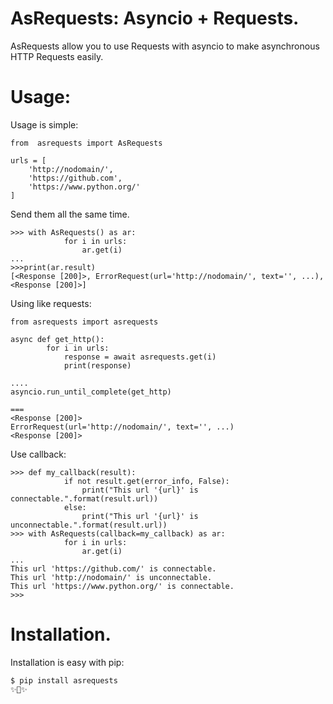 # AsRequests: Asyncio + Requests.

AsRequests allow you to use Requests with asyncio to make asynchronous HTTP Requests easily.

# Usage:

Usage is simple:

```
from  asrequests import AsRequests

urls = [
    'http://nodomain/',
    'https://github.com',
    'https://www.python.org/'
]
```

Send them all the same time.

```
>>> with AsRequests() as ar:
            for i in urls:
                ar.get(i)
...
>>>print(ar.result)
[<Response [200]>, ErrorRequest(url='http://nodomain/', text='', ...), <Response [200]>]
```

Using like requests:
```
from asrequests import asrequests

async def get_http():
        for i in urls:
            response = await asrequests.get(i)
            print(response)

....
asyncio.run_until_complete(get_http)

===
<Response [200]>
ErrorRequest(url='http://nodomain/', text='', ...)
<Response [200]>
```

Use callback:

```
>>> def my_callback(result):
            if not result.get(error_info, False):
                print("This url '{url}' is connectable.".format(result.url))
            else:
                print("This url '{url}' is unconnectable.".format(result.url))
>>> with AsRequests(callback=my_callback) as ar:
            for i in urls:
                ar.get(i)
...
This url 'https://github.com/' is connectable.
This url 'http://nodomain/' is unconnectable.
This url 'https://www.python.org/' is connectable.
>>>
```

Installation.
============
Installation is easy with pip:
```
$ pip install asrequests
✨🍰✨
```